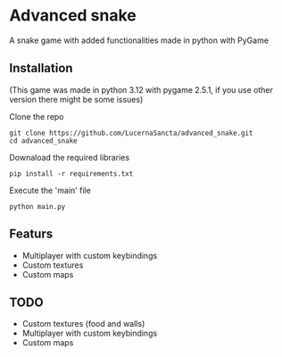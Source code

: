 # Advanced snake

A snake game with added functionalities made in python with PyGame

## Installation
(This game was made in python 3.12 with pygame 2.5.1, if you use other version there might be some issues)

Clone the repo
```
git clone https://github.com/LucernaSancta/advanced_snake.git
cd advanced_snake
```
Downaload the required libraries
```
pip install -r requirements.txt
```
Execute the 'main' file
```
python main.py
```

## Featurs

* Multiplayer with custom keybindings
* Custom textures
* Custom maps

## TODO

* Custom textures (food and walls)
* Multiplayer with custom keybindings
* Custom maps
